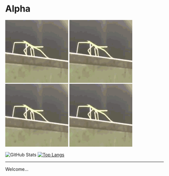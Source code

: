 # Alpha

![stickBugged](https://github.com/Chris-P-Bacn/Chris-P-Bacn/blob/main/stickBugged.gif)
![stickBugged](https://github.com/Chris-P-Bacn/Chris-P-Bacn/blob/main/stickBugged.gif)
![stickBugged](https://github.com/Chris-P-Bacn/Chris-P-Bacn/blob/main/stickBugged.gif)
![stickBugged](https://github.com/Chris-P-Bacn/Chris-P-Bacn/blob/main/stickBugged.gif)  <br />

![GitHub Stats](https://github-readme-stats.vercel.app/api?username=nlpha&show_icons=true&count_private=true&theme=dark)
[![Top Langs](https://github-readme-stats.vercel.app/api/top-langs/?username=nlpha&count_private=true)](https://github.com/nlpha/github-readme-stats)

-----

Welcome...
